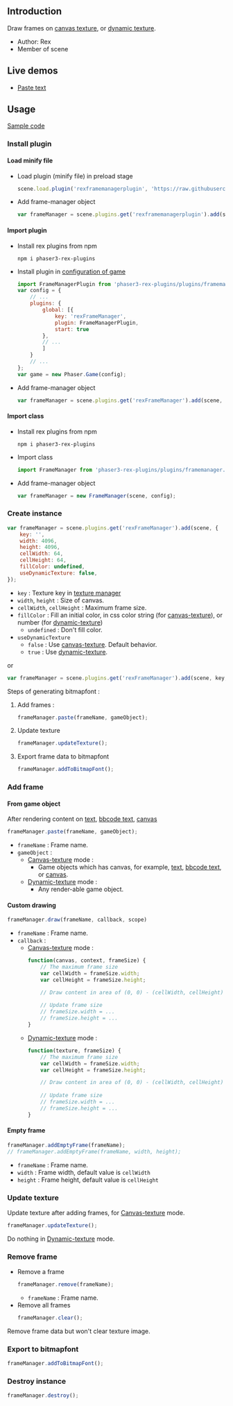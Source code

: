 ## Introduction

Draw frames on [canvas texture](canvas-texture.md), or [dynamic texture](dynamic-texture.md).

- Author: Rex
- Member of scene

## Live demos

- [Paste text](https://codepen.io/rexrainbow/pen/PoOXdwE)

## Usage

[Sample code](https://github.com/rexrainbow/phaser3-rex-notes/tree/master/examples/framemanager)

### Install plugin

#### Load minify file

- Load plugin (minify file) in preload stage
    ```javascript
    scene.load.plugin('rexframemanagerplugin', 'https://raw.githubusercontent.com/rexrainbow/phaser3-rex-notes/master/dist/rexframemanagerplugin.min.js', true);
    ```
- Add frame-manager object
    ```javascript
    var frameManager = scene.plugins.get('rexframemanagerplugin').add(scene, config);
    ```

#### Import plugin

- Install rex plugins from npm
    ```
    npm i phaser3-rex-plugins
    ```
- Install plugin in [configuration of game](game.md#configuration)
    ```javascript
    import FrameManagerPlugin from 'phaser3-rex-plugins/plugins/framemanager-plugin.js';
    var config = {
        // ...
        plugins: {
            global: [{
                key: 'rexFrameManager',
                plugin: FrameManagerPlugin,
                start: true
            },
            // ...
            ]
        }
        // ...
    };
    var game = new Phaser.Game(config);
    ```
- Add frame-manager object
    ```javascript
    var frameManager = scene.plugins.get('rexFrameManager').add(scene, config);
    ```

#### Import class

- Install rex plugins from npm
    ```
    npm i phaser3-rex-plugins
    ```
- Import class
    ```javascript
    import FrameManager from 'phaser3-rex-plugins/plugins/framemanager.js';
    ```
- Add frame-manager object
    ```javascript
    var frameManager = new FrameManager(scene, config);
    ```

### Create instance

```javascript
var frameManager = scene.plugins.get('rexFrameManager').add(scene, {
    key: '',
    width: 4096,
    height: 4096,
    cellWidth: 64,
    cellHeight: 64,
    fillColor: undefined,
    useDynamicTexture: false,
});
```

- `key` : Texture key in [texture manager](textures.md)
- `width`, `height` : Size of canvas.
- `cellWidth`, `cellHeight` : Maximum frame size.
- `fillColor` : Fill an initial color, in css color string (for [canvas-texture](canvas-texture.md)), or number (for [dynamic-texture](dynamic-texture.md))
    - `undefined` : Don't fill color.
- `useDynamicTexture`
    - `false` : Use [canvas-texture](canvas-texture.md). Default behavior.
    - `true` : Use [dynamic-texture](dynamic-texture.md).


or

```javascript
var frameManager = scene.plugins.get('rexFrameManager').add(scene, key, width, height, cellWidth, cellHeight, fillColor, useDynamicTexture);
```

Steps of generating bitmapfont :

1. Add frames : 
   ```javascript
   frameManager.paste(frameName, gameObject);
   ```
2. Update texture
   ```javascript
   frameManager.updateTexture();
   ```
3. Export frame data to bitmapfont
   ```javascript
   frameManager.addToBitmapFont();
   ```

### Add frame

#### From game object

After rendering content on [text](text.md), [bbcode text](bbcodetext.md), [canvas](canvas.md)

```javascript
frameManager.paste(frameName, gameObject);
```

- `frameName` : Frame name.
- `gameObject` : 
    - [Canvas-texture](canvas-texture.md) mode :
        - Game objects which has canvas, for example, [text](text.md), [bbcode text](bbcodetext.md), or [canvas](canvas.md).
    - [Dynamic-texture](dynamic-texture.md) mode :
        -  Any render-able game object.


#### Custom drawing

```javascript
frameManager.draw(frameName, callback, scope)
```
- `frameName` : Frame name.
- `callback` : 
    - [Canvas-texture](canvas-texture.md) mode : 
        ```javascript
        function(canvas, context, frameSize) {
            // The maximum frame size
            var cellWidth = frameSize.width;
            var cellHeight = frameSize.height;
        
            // Draw content in area of (0, 0) - (cellWidth, cellHeight)
            
            // Update frame size
            // frameSize.width = ...
            // frameSize.height = ...
        }
        ```
    - [Dynamic-texture](dynamic-texture.md) mode :
        ```javascript
        function(texture, frameSize) {
            // The maximum frame size
            var cellWidth = frameSize.width;
            var cellHeight = frameSize.height;
        
            // Draw content in area of (0, 0) - (cellWidth, cellHeight)
            
            // Update frame size
            // frameSize.width = ...
            // frameSize.height = ...
        }
        ```


#### Empty frame

```javascript
frameManager.addEmptyFrame(frameName);
// frameManager.addEmptyFrame(frameName, width, height);
```

- `frameName` : Frame name.
- `width` : Frame width, default value is `cellWidth`
- `height` : Frame height, default value is `cellHeight`

### Update texture

Update texture after adding frames, for [Canvas-texture](canvas-texture.md) mode.

```javascript
frameManager.updateTexture();
```

Do nothing in [Dynamic-texture](dynamic-texture.md) mode.

### Remove frame

- Remove a frame
    ```javascript
    frameManager.remove(frameName);
    ```
    - `frameName` : Frame name.
- Remove all frames
    ```javascript
    frameManager.clear();
    ```

Remove frame data but won't clear texture image.

### Export to bitmapfont

```javascript
frameManager.addToBitmapFont();
```

### Destroy instance

```javascript
frameManager.destroy();
```